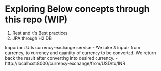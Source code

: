 # Exploring Below concepts through this repo (WIP)
1. Rest and it's Best practices
2. JPA through H2 DB

Important Urls
currency-exchange service - We take 3 inputs from currency, to currency and quantity of currency to be converted. We return back the result after converting into desired currency.
-http://localhost:8000/currency-exchange/from/USD/to/INR



